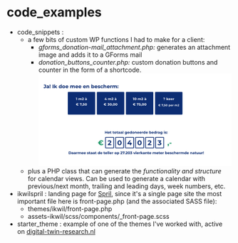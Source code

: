 # code_examples

* code_snippets :
    * a few bits of custom WP functions I had to make for a client:
        * *gforms_donation-mail_attachment.php:* generates an attachment image and adds it to a GForms mail
        *  *donation_buttons_counter.php:*  custom donation buttons and counter in the form of a shortcode. <br/> <img src="./code_snippets/donation_screenshot.png"/>
    * plus a PHP class that can generate the *functionality and structure* for calendar views. Can be used to generate a calendar with previous/next month, trailing and leading days, week numbers, etc.
* ikwilspril : landing page for <a href="https://ikwil.spril.nl" target="_blank">Spril</a>, since it's a single page site the most important file here is front-page.php (and the associated SASS file):
    * themes/ikwil/front-page.php
    * assets-ikwil/scss/components/_front-page.scss
* starter_theme : example of one of the themes I've worked with, active on <a href="https://www.digital-twin-research.nl/">digital-twin-research.nl</a>